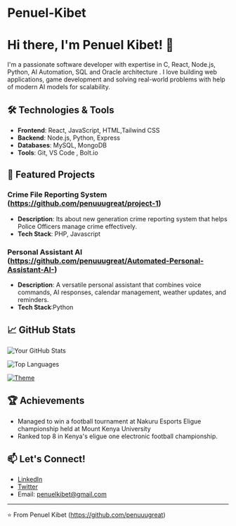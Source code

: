 # Penuel-Kibet
# Hi there, I'm Penuel Kibet! 👋

I'm a passionate software developer with expertise in C, React, Node.js, Python, AI Automation, SQL and Oracle architecture . I love building  web applications, game development and solving real-world problems with help of modern AI models for scalability.

## 🛠️ Technologies & Tools

- **Frontend**: React, JavaScript, HTML,Tailwind CSS
- **Backend**: Node.js, Python, Express
- **Databases**: MySQL, MongoDB
- **Tools**: Git, VS Code , Bolt.io

## 🌟 Featured Projects

### Crime File Reporting System (https://github.com/penuuugreat/project-1)
- **Description**: Its about new generation crime reporting system that helps Police Officers manage crime effectively.
- **Tech Stack**: PHP, Javascript
  
 ### Personal Assistant AI (https://github.com/penuuugreat/Automated-Personal-Assistant-AI-)
 - **Description**: A versatile personal assistant that combines voice commands, AI responses, calendar management, weather updates, and reminders.
 - **Tech Stack**:Python

## 📈 GitHub Stats

![Your GitHub Stats](https://github-readme-stats.vercel.app/api?username=penuuugreat&show_icons=true&theme=dark)

![Top Languages](https://github-readme-stats.vercel.app/api/top-langs/?username=penuuugreat&layout=compact&theme=dark)

[![Theme](https://img.shields.io/badge/Theme-Light%20/%20Dark-blue)](https://github.com/penuuugreat)

## 🏆 Achievements

- Managed to win a football tournament at Nakuru Esports Eligue championship held at Mount Kenya University
- Ranked top 8 in Kenya's eligue one  electronic football championship.

## 📫 Let's Connect!

- [LinkedIn](https://www.linkedin.com)
- [Twitter](https://twitter.com)
- Email: penuelkibet@gmail.com

---

⭐️ From Penuel Kibet (https://github.com/penuuugreat)
